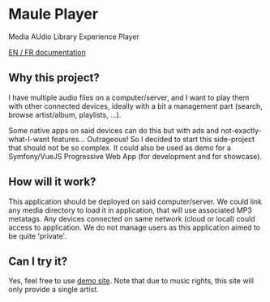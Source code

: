 # Maule Player
Media AUdio Library Experience Player

[EN / FR documentation](https://keiwen.github.io/maule_player/)

## Why this project?
I have multiple audio files on a computer/server,
and I want to play them with other connected devices,
ideally with a bit a management part
(search, browse artist/album, playlists, ...).

Some native apps on said devices can do this
but with ads and not-exactly-what-I-want features...
Outrageous! So I decided to start this side-project
that should not be so complex.
It could also be used as demo for a
Symfony/VueJS Progressive Web App
(for development and for showcase).

## How will it work?
This application should be deployed on said
computer/server.
We could link any media directory to load it in
application, that will use associated MP3 metatags.
Any devices connected on same network (cloud or local)
could access to application.
We do not manage users as this application
aimed to be quite 'private'.

## Can I try it?
Yes, feel free to use
[demo site](https://maule.demo.keiwen.fr).
Note that due to music rights,
this site will only provide a single artist.

